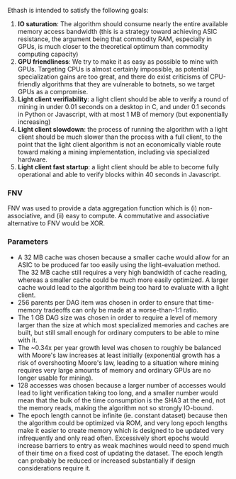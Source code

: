 Ethash is intended to satisfy the following goals:

1. **IO saturation**: The algorithm should consume nearly the entire available memory access bandwidth (this is a strategy toward achieving ASIC resistance, the argument being that commodity RAM, especially in GPUs, is much closer to the theoretical optimum than commodity computing capacity)
2. **GPU friendliness**: We try to make it as easy as possible to mine with GPUs. Targeting CPUs is almost certainly impossible, as potential specialization gains are too great, and there do exist criticisms of CPU-friendly algorithms that they are vulnerable to botnets, so we target GPUs as a compromise.
3. **Light client verifiability**: a light client should be able to verify a round of mining in under 0.01 seconds on a desktop in C, and under 0.1 seconds in Python or Javascript, with at most 1 MB of memory (but exponentially increasing)
4. **Light client slowdown**: the process of running the algorithm with a light client should be much slower than the process with a full client, to the point that the light client algorithm is not an economically viable route toward making a mining implementation, including via specialized hardware.
5. **Light client fast startup**: a light client should be able to become fully operational and able to verify blocks within 40 seconds in Javascript.

### FNV

FNV was used to provide a data aggregation function which is (i) non-associative, and (ii) easy to compute. A commutative and associative alternative to FNV would be XOR.

### Parameters

* A 32 MB cache was chosen because a smaller cache would allow for an ASIC to be produced far too easily using the light-evaluation method. The 32 MB cache still requires a very high bandwidth of cache reading, whereas a smaller cache could be much more easily optimized. A larger cache would lead to the algorithm being too hard to evaluate with a light client.
* 256 parents per DAG item was chosen in order to ensure that time-memory tradeoffs can only be made at a worse-than-1:1 ratio.
* The 1 GB DAG size was chosen in order to require a level of memory larger than the size at which most specialized memories and caches are built, but still small enough for ordinary computers to be able to mine with it.
* The ~0.34x per year growth level was chosen to roughly be balanced with Moore's law increases at least initially (exponential growth has a risk of overshooting Moore's law, leading to a situation where mining requires very large amounts of memory and ordinary GPUs are no longer usable for mining).
* 128 accesses was chosen because a larger number of accesses would lead to light verification taking too long, and a smaller number would mean that the bulk of the time consumption is the SHA3 at the end, not the memory reads, making the algorithm not so strongly IO-bound.
* The epoch length cannot be infinite (ie. constant dataset) because then the algorithm could be optimized via ROM, and very long epoch lengths make it easier to create memory which is designed to be updated very infrequently and only read often. Excessively short epochs would increase barriers to entry as weak machines would need to spend much of their time on a fixed cost of updating the dataset. The epoch length can probably be reduced or increased substantially if design considerations require it.